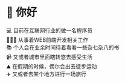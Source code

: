 <title>郭海杰</title>

# 👋 你好 

💻 目前在互联网行业的做一名程序员 <br />
🧑🏻‍💻 从事着WEB前端开发相关工作<br />
📚 个人会在业余时间待着看看一些杂七杂八的书<br />
📹 又或者城市里面瞎转悠去感受生活<br />
⛰️ 在假期的时候，偶尔会出去徒步运动<br />
✈️ 又或者去某个地方进行一场旅行